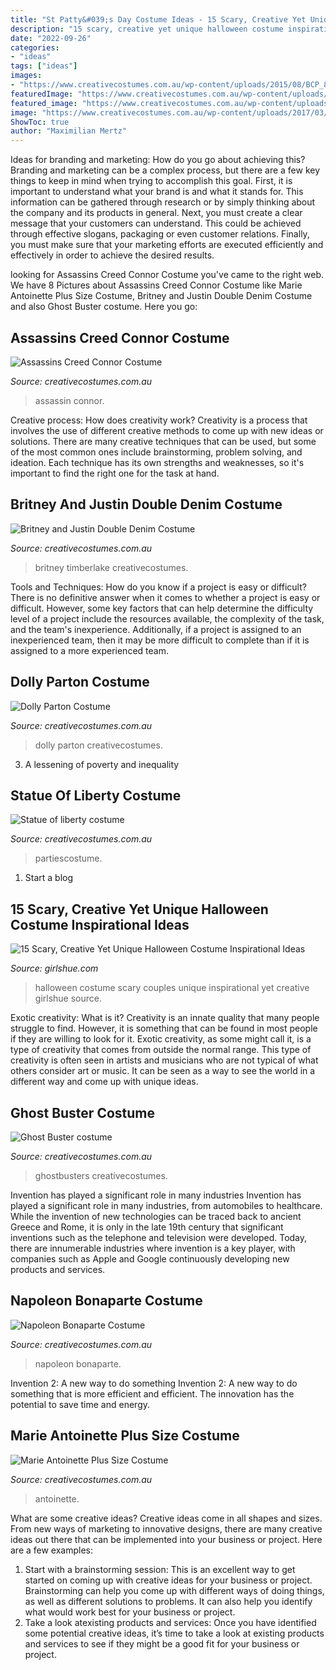```yaml
---
title: "St Patty&#039;s Day Costume Ideas - 15 Scary, Creative Yet Unique Halloween Costume Inspirational Ideas"
description: "15 scary, creative yet unique halloween costume inspirational ideas"
date: "2022-09-26"
categories:
- "ideas"
tags: ["ideas"]
images:
- "https://www.creativecostumes.com.au/wp-content/uploads/2015/08/BCP_8101-768x1024.jpg"
featuredImage: "https://www.creativecostumes.com.au/wp-content/uploads/2014/07/RWP_054_web-768x1024.jpg"
featured_image: "https://www.creativecostumes.com.au/wp-content/uploads/2017/03/dolly-parton.jpg"
image: "https://www.creativecostumes.com.au/wp-content/uploads/2017/03/napoleon-768x1024.jpg"
ShowToc: true
author: "Maximilian Mertz"
---
```



Ideas for branding and marketing: How do you go about achieving this?
Branding and marketing can be a complex process, but there are a few key things to keep in mind when trying to accomplish this goal. First, it is important to understand what your brand is and what it stands for. This information can be gathered through research or by simply thinking about the company and its products in general. Next, you must create a clear message that your customers can understand. This could be achieved through effective slogans, packaging or even customer relations. Finally, you must make sure that your marketing efforts are executed efficiently and effectively in order to achieve the desired results.

	

		
looking for Assassins Creed Connor Costume you've came to the right web. We have 8 Pictures about Assassins Creed Connor Costume like Marie Antoinette Plus Size Costume, Britney and Justin Double Denim Costume and also Ghost Buster costume. Here you go:
		
    
## Assassins Creed Connor Costume

<img loading=lazy src="https://www.creativecostumes.com.au/wp-content/uploads/2018/07/CC_April_18_156-768x1024.jpg" onerror="this.onerror=null;this.src='https://tse2.mm.bing.net/th?id=OIP.TDiMAf-dA4Smya3n7YFJlgHaJ4&amp;pid=15.1';" alt="Assassins Creed Connor Costume">

_Source: creativecostumes.com.au_

>assassin connor. 

	

Creative process: How does creativity work?
Creativity is a process that involves the use of different creative methods to come up with new ideas or solutions. There are many creative techniques that can be used, but some of the most common ones include brainstorming, problem solving, and ideation. Each technique has its own strengths and weaknesses, so it's important to find the right one for the task at hand.

    
## Britney And Justin Double Denim Costume

<img loading=lazy src="https://www.creativecostumes.com.au/wp-content/uploads/2015/08/BCP_8101-768x1024.jpg" onerror="this.onerror=null;this.src='https://tse1.mm.bing.net/th?id=OIP.IMqaF8ejH0HgQzgU9WgJtwHaJ4&amp;pid=15.1';" alt="Britney and Justin Double Denim Costume">

_Source: creativecostumes.com.au_

>britney timberlake creativecostumes. 

	

Tools and Techniques: How do you know if a project is easy or difficult?
There is no definitive answer when it comes to whether a project is easy or difficult. However, some key factors that can help determine the difficulty level of a project include the resources available, the complexity of the task, and the team's inexperience. Additionally, if a project is assigned to an inexperienced team, then it may be more difficult to complete than if it is assigned to a more experienced team.

    
## Dolly Parton Costume

<img loading=lazy src="https://www.creativecostumes.com.au/wp-content/uploads/2017/03/dolly-parton.jpg" onerror="this.onerror=null;this.src='https://tse4.mm.bing.net/th?id=OIP.fO3LX1-QfmSbAY4mIp06KwHaJ4&amp;pid=15.1';" alt="Dolly Parton Costume">

_Source: creativecostumes.com.au_

>dolly parton creativecostumes. 

	

3. A lessening of poverty and inequality 

    
## Statue Of Liberty Costume

<img loading=lazy src="https://www.creativecostumes.com.au/wp-content/uploads/2014/07/RWP_159_web-510x680.jpg" onerror="this.onerror=null;this.src='https://tse2.mm.bing.net/th?id=OIP.0XF48fbeB9gEtbq2gXpVrgHaJ4&amp;pid=15.1';" alt="Statue of liberty costume">

_Source: creativecostumes.com.au_

>partiescostume. 

	

1. Start a blog

    
## 15 Scary, Creative Yet Unique Halloween Costume Inspirational Ideas

<img loading=lazy src="http://www.girlshue.com/wp-content/uploads/2016/07/unnamed-file-3225.jpg" onerror="this.onerror=null;this.src='https://tse1.mm.bing.net/th?id=OIP.7V37MT8GV6SWS495J6JQOAHaK9&amp;pid=15.1';" alt="15 Scary, Creative Yet Unique Halloween Costume Inspirational Ideas">

_Source: girlshue.com_

>halloween costume scary couples unique inspirational yet creative girlshue source. 

	

Exotic creativity: What is it?
Creativity is an innate quality that many people struggle to find. However, it is something that can be found in most people if they are willing to look for it. Exotic creativity, as some might call it, is a type of creativity that comes from outside the normal range. This type of creativity is often seen in artists and musicians who are not typical of what others consider art or music. It can be seen as a way to see the world in a different way and come up with unique ideas.

    
## Ghost Buster Costume

<img loading=lazy src="https://www.creativecostumes.com.au/wp-content/uploads/2014/07/RWP_054_web-768x1024.jpg" onerror="this.onerror=null;this.src='https://tse1.mm.bing.net/th?id=OIP.rweh9GvrOd1CQtY8QK_TPgHaJ4&amp;pid=15.1';" alt="Ghost Buster costume">

_Source: creativecostumes.com.au_

>ghostbusters creativecostumes. 

	

Invention has played a significant role in many industries
Invention has played a significant role in many industries, from automobiles to healthcare. While the invention of new technologies can be traced back to ancient Greece and Rome, it is only in the late 19th century that significant inventions such as the telephone and television were developed. Today, there are innumerable industries where invention is a key player, with companies such as Apple and Google continuously developing new products and services.

    
## Napoleon Bonaparte Costume

<img loading=lazy src="https://www.creativecostumes.com.au/wp-content/uploads/2017/03/napoleon-768x1024.jpg" onerror="this.onerror=null;this.src='https://tse1.mm.bing.net/th?id=OIP.2N5Tex4regwgdjlm14ntsQHaJ4&amp;pid=15.1';" alt="Napoleon Bonaparte Costume">

_Source: creativecostumes.com.au_

>napoleon bonaparte. 

	

Invention 2: A new way to do something
Invention 2: A new way to do something that is more efficient and efficient. The innovation has the potential to save time and energy.

    
## Marie Antoinette Plus Size Costume

<img loading=lazy src="https://www.creativecostumes.com.au/wp-content/uploads/2018/07/CC_April_18_146-768x1024.jpg" onerror="this.onerror=null;this.src='https://tse1.mm.bing.net/th?id=OIP.hl1BrO7Edbs6dgxv9c3EmgHaJ4&amp;pid=15.1';" alt="Marie Antoinette Plus Size Costume">

_Source: creativecostumes.com.au_

>antoinette. 

	

What are some creative ideas?
Creative ideas come in all shapes and sizes. From new ways of marketing to innovative designs, there are many creative ideas out there that can be implemented into your business or project. Here are a few examples: 
1. Start with a brainstorming session: This is an excellent way to get started on coming up with creative ideas for your business or project. Brainstorming can help you come up with different ways of doing things, as well as different solutions to problems. It can also help you identify what would work best for your business or project. 
2. Take a look atexisting products and services: Once you have identified some potential creative ideas, it’s time to take a look at existing products and services to see if they might be a good fit for your business or project.

